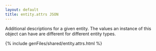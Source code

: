 ```yaml
---
layout: default
title: entity.attrs JSON
---
```


Additional descriptions for a given entity. 
The values an instance of this object can have are different 
for different entity types.


{% include genFiles/shared/entity.attrs.html %}
